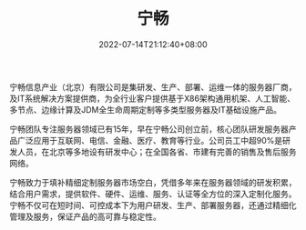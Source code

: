 ﻿---
weight: 
title: "宁畅"
description: "宁畅信息产业（北京）有限公司是集研发、生产、部署、运维一体的服务器厂商，及IT系统解决方案提供商，为全行业客户提供基于X86架构通用机架、人工智能、多节点、边缘计算及JDM全生命周期定制等多类型服务器及IT基础设施产品。"
date: 2022-07-14T21:12:40+08:00
lastmod: 2022-07-14T09:12:40+08:00
draft: false
authors: ["Cindy"]
featuredImage: "604.png"
link: "https://www.nettrix.com.cn/"
tags: ["宁畅","云计算"]
categories: ["navigation"]
navigation: ["云计算"]
lightgallery: true
toc: true
pinned: false
recommend: false
recommend1: false
---
宁畅信息产业（北京）有限公司是集研发、生产、部署、运维一体的服务器厂商，及IT系统解决方案提供商，为全行业客户提供基于X86架构通用机架、人工智能、多节点、边缘计算及JDM全生命周期定制等多类型服务器及IT基础设施产品。

宁畅团队专注服务器领域已有15年，早在宁畅公司创立前，核心团队研发服务器产品广泛应用于互联网、电信、金融、医疗、教育等行业。公司员工中超90%是研发人员，在北京等多地设有研发中心；在全国各省、市建有完善的销售及售后服务网络。

宁畅致力于填补精细定制服务器市场空白，凭借多年来在服务器领域的研发积累，结合用户需求，提供软件、硬件、运维、服务、认证等全方位的深入定制化服务。宁畅不仅可在短时间、可控成本下为用户研发、生产、部署服务器，还通过精细化管理及服务，保证产品的高可靠与稳定性。